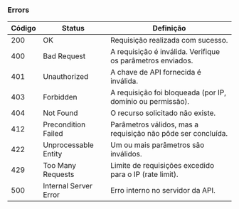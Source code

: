 ### Errors

| Código | Status                | Definição                                                    |
| ------ | --------------------- | ------------------------------------------------------------ |
| 200    | OK                    | Requisição realizada com sucesso.                            |
| 400    | Bad Request           | A requisição é inválida. Verifique os parâmetros enviados.   |
| 401    | Unauthorized          | A chave de API fornecida é inválida.                         |
| 403    | Forbidden             | A requisição foi bloqueada (por IP, domínio ou permissão).   |
| 404    | Not Found             | O recurso solicitado não existe.                             |
| 412    | Precondition Failed   | Parâmetros válidos, mas a requisição não pôde ser concluída. |
| 422    | Unprocessable Entity  | Um ou mais parâmetros são inválidos.                         |
| 429    | Too Many Requests     | Limite de requisições excedido para o IP (rate limit).       |
| 500    | Internal Server Error | Erro interno no servidor da API.                             |

